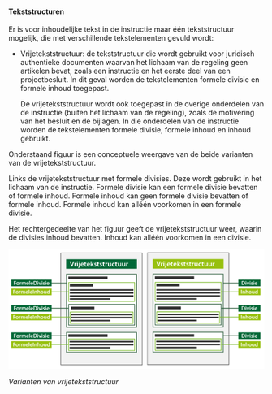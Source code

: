#### Tekststructuren

Er is voor inhoudelijke tekst in de instructie maar één tekststructuur mogelijk,
die met verschillende tekstelementen gevuld wordt:

-   Vrijetekststructuur: de tekststructuur die wordt gebruikt voor juridisch
    authentieke documenten waarvan het lichaam van de regeling geen artikelen
    bevat, zoals een instructie en het eerste deel van een projectbesluit.
    In dit geval worden de tekstelementen formele divisie en formele inhoud
    toegepast.  

    De vrijetekststructuur wordt ook toegepast in de overige onderdelen van de
    instructie (buiten het lichaam van de regeling), zoals de motivering van
    het besluit en de bijlagen. In die onderdelen van de
    instructie worden de tekstelementen formele divisie, formele inhoud en inhoud 
    gebruikt.

Onderstaand figuur is een conceptuele weergave van de beide varianten van de
vrijetekststructuur.

Links de vrijetekststructuur met formele divisies. Deze wordt gebruikt in het
lichaam van de instructie. Formele divisie kan een formele divisie bevatten
of formele inhoud. Formele inhoud kan geen formele divisie bevatten of formele
inhoud. Formele inhoud kan alléén voorkomen in een formele divisie.

Het rechtergedeelte van het figuur geeft de vrijetekststructuur weer, waarin de
divisies inhoud bevatten. Inhoud kan alléén voorkomen in een divisie.

![](media/FormeleVrijeVrijetekststructuurOvi2003.png)

*Varianten van vrijetekststructuur*
